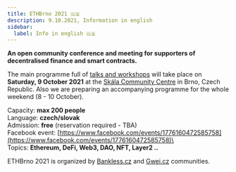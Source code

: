 ```yaml
---
title: ETHBrno 2021 🇬🇧
description: 9.10.2021, Information in english
sidebar:
  label: Info in english 🇬🇧
---
```


**An open community conference and meeting for supporters of decentralised finance and smart contracts.**

The main programme full of [talks and workshops](program/) will take place on **Saturday, 9 October 2021** at the [Skála Community Centre](misto-konani/) in Brno, Czech Republic. Also we are preparing an accompanying programme for the whole weekend (8 - 10 October).

Capacity: **max 200 people**\
Language: **czech/slovak**\
Admission: **free** (reservation required - TBA)\
Facebook event: [https://www.facebook.com/events/1776160472585758](https://www.facebook.com/events/1776160472585758)\
\
Topics: **Ethereum, DeFi, Web3, DAO, NFT, Layer2 ..**

ETHBrno 2021 is organized by [Bankless.cz](https://bankless.cz) and [Gwei.cz](https://gwei.cz) communities.

